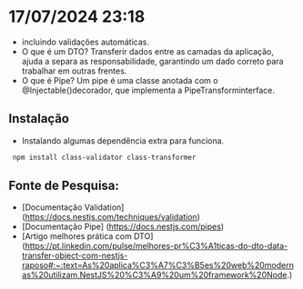 # 17/07/2024 23:18
 - incluindo validações automáticas.
 - O que é um DTO? Transferir dados entre as camadas da aplicação, ajuda a separa as responsabilidade, garantindo um dado correto para trabalhar em outras frentes.
 - O que é Pipe? Um pipe é uma classe anotada com o @Injectable()decorador, que implementa a PipeTransforminterface.

 ## Instalação 
 - Instalando algumas dependência extra para funciona. 
  ```bash
   npm install class-validator class-transformer
  ```

 ## Fonte de Pesquisa:
  - [Documentação Validation] (https://docs.nestjs.com/techniques/validation)
  - [Documentação Pipe] (https://docs.nestjs.com/pipes)
  - [Artigo melhores prática  com DTO] (https://pt.linkedin.com/pulse/melhores-pr%C3%A1ticas-do-dto-data-transfer-object-com-nestjs-raposo#:~:text=As%20aplica%C3%A7%C3%B5es%20web%20modernas%20utilizam,NestJS%20%C3%A9%20um%20framework%20Node.)